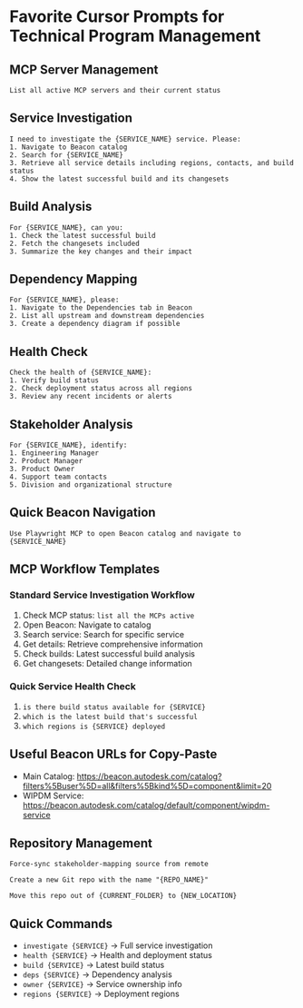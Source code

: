 # Favorite Cursor Prompts for Technical Program Management

## MCP Server Management
```
List all active MCP servers and their current status
```

## Service Investigation
```
I need to investigate the {SERVICE_NAME} service. Please:
1. Navigate to Beacon catalog
2. Search for {SERVICE_NAME}
3. Retrieve all service details including regions, contacts, and build status
4. Show the latest successful build and its changesets
```

## Build Analysis
```
For {SERVICE_NAME}, can you:
1. Check the latest successful build
2. Fetch the changesets included
3. Summarize the key changes and their impact
```

## Dependency Mapping
```
For {SERVICE_NAME}, please:
1. Navigate to the Dependencies tab in Beacon
2. List all upstream and downstream dependencies
3. Create a dependency diagram if possible
```

## Health Check
```
Check the health of {SERVICE_NAME}:
1. Verify build status
2. Check deployment status across all regions
3. Review any recent incidents or alerts
```

## Stakeholder Analysis
```
For {SERVICE_NAME}, identify:
1. Engineering Manager
2. Product Manager
3. Product Owner
4. Support team contacts
5. Division and organizational structure
```

## Quick Beacon Navigation
```
Use Playwright MCP to open Beacon catalog and navigate to {SERVICE_NAME}
```

## MCP Workflow Templates

### Standard Service Investigation Workflow
1. Check MCP status: `list all the MCPs active`
2. Open Beacon: Navigate to catalog
3. Search service: Search for specific service
4. Get details: Retrieve comprehensive information
5. Check builds: Latest successful build analysis
6. Get changesets: Detailed change information

### Quick Service Health Check
1. `is there build status available for {SERVICE}`
2. `which is the latest build that's successful`
3. `which regions is {SERVICE} deployed`

## Useful Beacon URLs for Copy-Paste
- Main Catalog: https://beacon.autodesk.com/catalog?filters%5Buser%5D=all&filters%5Bkind%5D=component&limit=20
- WIPDM Service: https://beacon.autodesk.com/catalog/default/component/wipdm-service

## Repository Management
```
Force-sync stakeholder-mapping source from remote
```

```
Create a new Git repo with the name "{REPO_NAME}"
```

```
Move this repo out of {CURRENT_FOLDER} to {NEW_LOCATION}
```

## Quick Commands
- `investigate {SERVICE}` → Full service investigation
- `health {SERVICE}` → Health and deployment status
- `build {SERVICE}` → Latest build status
- `deps {SERVICE}` → Dependency analysis
- `owner {SERVICE}` → Service ownership info
- `regions {SERVICE}` → Deployment regions
